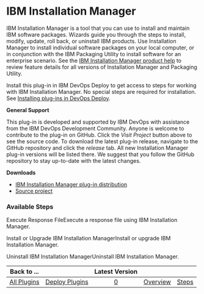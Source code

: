 
# IBM Installation Manager


IBM Installation Manager is a tool that you can use to install and maintain IBM software packages. Wizards guide you through the steps to install, modify, update, roll back, or uninstall IBM products. Use Installation Manager to install individual software packages on your local computer, or in conjunction with the IBM Packaging Utility to install software for an enterprise scenario. See the [IBM Installation Manager product help](http://www.ibm.com/support/knowledgecenter/SSDV2W/) to review feature details for all versions of Installation Manager and Packaging Utility.


Install this plug-in in IBM DevOps Deploy to get access to steps for working with IBM Installation Manager. No special steps are required for installation. See [Installing plug-ins in DevOps Deploy](https://community.ibm.com/community/user/wasdevops/blogs/laurel-dickson-bull1/2022/06/13/install-plugins "Installing plug-ins in DevOps Deploy").


**General Support**

This plug-in is developed and supported by IBM DevOps with assistance from the IBM DevOps Development Community. Anyone is welcome to contribute to the plug-in on GitHub. Click the *Visit Project* button above to see the source code. To download the latest plug-in release, navigate to the GitHub repository and click the *release* tab. All new Installation Manager plug-in versions will be listed there. We suggest that you follow the GitHub repository to stay up-to-date with the latest changes.

**Downloads**

* [IBM Installation Manager plug-in distribution](https://github.com/IBM-UrbanCode/IBM-Installation-Manager-UCD/releases)
* [Source project](https://github.com/IBM-UrbanCode/IBM-Installation-Manager-UCD)


### Available Steps

Execute Response FileExecute a response file using IBM Installation Manager.

Install or Upgrade IBM Installation ManagerInstall or upgrade IBM Installation Manager.

Uninstall IBM Installation ManagerUninstall IBM Installation Manager.



|Back to ...||Latest Version|||
| :---: | :---: | :---: | :---: | :---: |
|[All Plugins](../../index.md)|[Deploy Plugins](../README.md)|[0]()|[Overview](overview.md)|[Steps](steps.md)|
